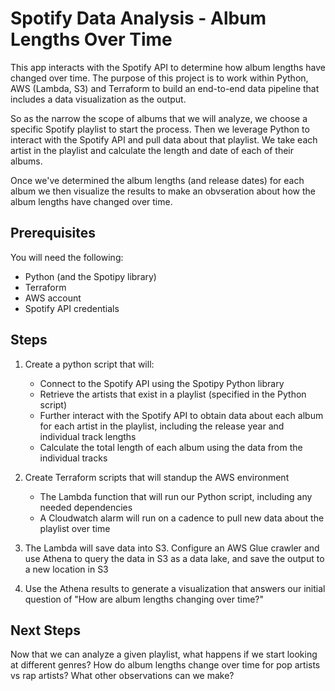# Spotify Data Analysis - Album Lengths Over Time
This app interacts with the Spotify API to determine how album lengths have changed over time. The purpose of this project is to work within Python, AWS (Lambda, S3) and Terraform to build an end-to-end data pipeline that includes a data visualization as the output.

So as the narrow the scope of albums that we will analyze, we choose a specific Spotify playlist to start the process. Then we leverage Python to interact with the Spotify API and pull data about that playlist. We take each artist in the playlist and calculate the length and date of each of their albums.

Once we've determined the album lengths (and release dates) for each album we then visualize the results to make an obvseration about how the album lengths have changed over time.

## Prerequisites
You will need the following:
* Python (and the Spotipy library)
* Terraform
* AWS account
* Spotify API credentials

## Steps
1. Create a python script that will:
   * Connect to the Spotify API using the Spotipy Python library
   * Retrieve the artists that exist in a playlist (specified in the Python script)
   * Further interact with the Spotify API to obtain data about each album for each artist in the playlist, including the release year and individual track lengths
   * Calculate the total length of each album using the data from the individual tracks

2. Create Terraform scripts that will standup the AWS environment
   * The Lambda function that will run our Python script, including any needed dependencies
   * A Cloudwatch alarm will run on a cadence to pull new data about the playlist over time

3. The Lambda will save data into S3. Configure an AWS Glue crawler and use Athena to query the data in S3 as a data lake, and save the output to a new location in S3

4. Use the Athena results to generate a visualization that answers our initial question of "How are album lengths changing over time?"

## Next Steps
Now that we can analyze a given playlist, what happens if we start looking at different genres? How do album lengths change over time for pop artists vs rap artists? What other observations can we make?